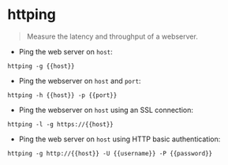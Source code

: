 # httping

> Measure the latency and throughput of a webserver.

- Ping the web server on `host`:

`httping -g {{host}}`

- Ping the webserver on `host` and `port`:

`httping -h {{host}} -p {{port}}`

- Ping the webserver on `host` using an SSL connection:

`httping -l -g https://{{host}}`

- Ping the web server on `host` using HTTP basic authentication:

`httping -g http://{{host}} -U {{username}} -P {{password}}`

